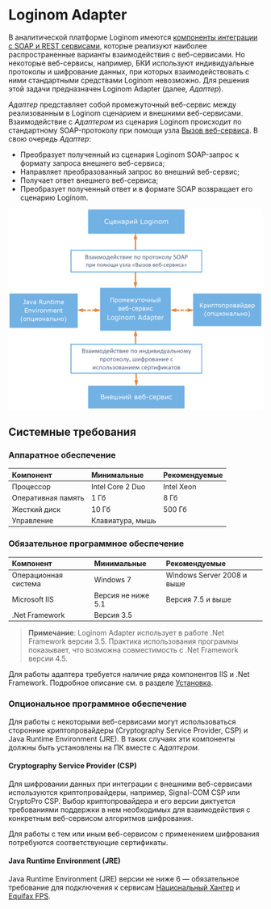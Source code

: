 # Loginom Adapter

В аналитической платформе Loginom имеются [компоненты интеграции с SOAP и REST сервисами](https://help.loginom.ru/userguide/integration/web-services/), которые реализуют наиболее распространенные варианты взаимодействия с веб-сервисами. Но некоторые веб-сервисы, например, БКИ используют индивидуальные протоколы и шифрование данных, при которых взаимодействовать с ними стандартными средствами Loginom невозможно. Для решения этой задачи предназначен Loginom Adapter (далее, *Адаптер*).

*Адаптер* представляет собой промежуточный веб-сервис между реализованным в Loginom сценарием и внешними веб-сервисами. Взаимодействие с *Адаптером* из сценария Loginom происходит по стандартному SOAP-протоколу при помощи узла [Вызов веб-сервиса](https://help.loginom.ru/userguide/processors/integration/calling-web-service.html). В свою очередь *Адаптер*:

- Преобразует полученный из сценария Loginom SOAP-запрос к формату запроса внешнего веб-сервиса;
- Направляет преобразованный запрос во внешний веб-сервис;
- Получает ответ внешнего веб-сервиса;
- Преобразует полученный ответ и в формате SOAP возвращает его сценарию Loginom.

![Рисунок 1. Типичная схема взаимодействия компонентов системы с использованием Адаптера](component_interaction_scheme.png)

## Системные требования

### Аппаратное обеспечение

| Компонент | Минимальные | Рекомендуемые |
|:--- |:---|:--- |
| Процессор | Intel Core 2 Duo | Intel Xeon |
| Оперативная память | 1 Гб | 8 Гб |
| Жесткий диск | 10 Гб | 500 Гб |
| Управление | Клавиатура, мышь | &nbsp; |

### Обязательное программное обеспечение

| Компонент | Минимальные | Рекомендуемые |
|:--- |:---|:--- |
| Операционная система | Windows 7 | Windows Server 2008 и выше |
| Microsoft IIS | Версия не ниже 5.1 | Версия 7.5 и выше |
| .Net Framework | Версия 3.5 | &nbsp; |

> **Примечание**: Loginom Adapter использует в работе .Net Framework версии 3.5. Практика использования программы показывает, что возможна совместимость с .Net Framework версии 4.5.

Для работы адаптера требуется наличие ряда компонентов IIS и .Net Framework. Подробное описание см. в разделе [Установка](.\setup\README.md).

### Опциональное программное обеспечение

Для работы с некоторыми веб-сервисами могут использоваться сторонние криптопровайдеры (Cryptography Service Provider, CSP) и Java Runtime Environment (JRE). В таких случаях эти компоненты должны быть установлены на ПК вместе с *Адаптером*.

#### Cryptography Service Provider (CSP)

Для шифровании данных при интеграции с внешними веб-сервисами используются криптопровайдеры, например, Signal-COM CSP или CryptoPro CSP. Выбор криптопровайдера и его версии диктуется требованиями поддержки в нем необходимых для взаимодействия с конкретным веб-сервисом алгоритмов шифрования.

Для работы с тем или иным веб-сервисом с применением шифрования потребуются соответствующие сертификаты.

#### Java Runtime Environment (JRE)

Java Runtime Environment (JRE) версии не ниже 6 — обязательное требование для подключения к сервисам [Национальный Хантер](https://bki-okb.ru/corp/services/national-hunter) и [Equifax FPS](https://www.equifax.ru).
